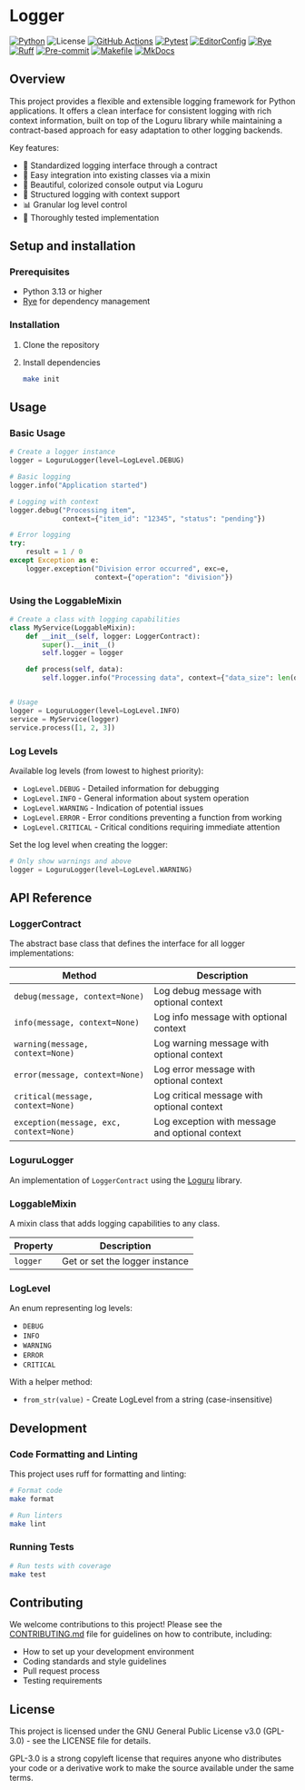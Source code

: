# Logger

[![Python](https://img.shields.io/badge/Python-FFD43B?logo=python)](https://www.python.org/)
![License](https://img.shields.io/badge/GPL--3.0-red?logo=gnu)
[![GitHub Actions](https://img.shields.io/badge/GitHub_Actions-E6F0FF?logo=githubactions)](https://github.com/features/actions)
[![Pytest](https://img.shields.io/badge/pytest-E6F7FF?logo=pytest)](https://docs.pytest.org/)
[![EditorConfig](https://img.shields.io/badge/EditorConfig-333333?logo=editorconfig)](https://editorconfig.org/)
[![Rye](https://img.shields.io/badge/Rye-000000?logo=rye)](https://rye.astral.sh/)
[![Ruff](https://img.shields.io/badge/Ruff-3A3A3A?logo=ruff)](https://docs.astral.sh/ruff/)
[![Pre-commit](https://img.shields.io/badge/pre--commit-40332E?logo=pre-commit)](https://pre-commit.com/)
[![Makefile](https://img.shields.io/badge/Makefile-427819?logo=gnu)](https://www.gnu.org/software/make/manual/make.html)
[![MkDocs](https://img.shields.io/badge/MkDocs-526CFE?logo=markdown)](https://www.mkdocs.org/)

## Overview

This project provides a flexible and extensible logging framework for Python
applications. It offers a clean interface for consistent logging with rich
context information, built on top of the Loguru library while maintaining a
contract-based approach for easy adaptation to other logging backends.

Key features:

- 📏 Standardized logging interface through a contract
- 🔄 Easy integration into existing classes via a mixin
- 🌈 Beautiful, colorized console output via Loguru
- 🧩 Structured logging with context support
- 📊 Granular log level control
- 🧪 Thoroughly tested implementation

## Setup and installation

### Prerequisites

- Python 3.13 or higher
- [Rye](https://rye.astral.sh) for dependency management

### Installation

1. Clone the repository

2. Install dependencies
   ```sh
   make init
   ```

## Usage

### Basic Usage

```python
# Create a logger instance
logger = LoguruLogger(level=LogLevel.DEBUG)

# Basic logging
logger.info("Application started")

# Logging with context
logger.debug("Processing item",
             context={"item_id": "12345", "status": "pending"})

# Error logging
try:
    result = 1 / 0
except Exception as e:
    logger.exception("Division error occurred", exc=e,
                     context={"operation": "division"})
```

### Using the LoggableMixin

```python
# Create a class with logging capabilities
class MyService(LoggableMixin):
    def __init__(self, logger: LoggerContract):
        super().__init__()
        self.logger = logger

    def process(self, data):
        self.logger.info("Processing data", context={"data_size": len(data)})


# Usage
logger = LoguruLogger(level=LogLevel.INFO)
service = MyService(logger)
service.process([1, 2, 3])
```

### Log Levels

Available log levels (from lowest to highest priority):

- `LogLevel.DEBUG` - Detailed information for debugging
- `LogLevel.INFO` - General information about system operation
- `LogLevel.WARNING` - Indication of potential issues
- `LogLevel.ERROR` - Error conditions preventing a function from working
- `LogLevel.CRITICAL` - Critical conditions requiring immediate attention

Set the log level when creating the logger:

```python
# Only show warnings and above
logger = LoguruLogger(level=LogLevel.WARNING)
```

## API Reference

### LoggerContract

The abstract base class that defines the interface for all logger
implementations:

| Method                                  | Description                                     |
|-----------------------------------------|-------------------------------------------------|
| `debug(message, context=None)`          | Log debug message with optional context         |
| `info(message, context=None)`           | Log info message with optional context          |
| `warning(message, context=None)`        | Log warning message with optional context       |
| `error(message, context=None)`          | Log error message with optional context         |
| `critical(message, context=None)`       | Log critical message with optional context      |
| `exception(message, exc, context=None)` | Log exception with message and optional context |

### LoguruLogger

An implementation of `LoggerContract` using
the [Loguru](https://github.com/Delgan/loguru) library.

### LoggableMixin

A mixin class that adds logging capabilities to any class.

| Property | Description                    |
|----------|--------------------------------|
| `logger` | Get or set the logger instance |

### LogLevel

An enum representing log levels:

- `DEBUG`
- `INFO`
- `WARNING`
- `ERROR`
- `CRITICAL`

With a helper method:

- `from_str(value)` - Create LogLevel from a string (case-insensitive)

## Development

### Code Formatting and Linting

This project uses ruff for formatting and linting:

```sh
# Format code
make format

# Run linters
make lint
```

### Running Tests

```sh
# Run tests with coverage
make test
```

## Contributing

We welcome contributions to this project! Please see
the [CONTRIBUTING.md](CONTRIBUTING.md) file for guidelines on how to
contribute, including:

- How to set up your development environment
- Coding standards and style guidelines
- Pull request process
- Testing requirements

## License

This project is licensed under the GNU General Public License v3.0 (GPL-3.0) -
see the LICENSE file for details.

GPL-3.0 is a strong copyleft license that requires anyone who distributes your
code or a derivative work to make the source available under the same terms.
